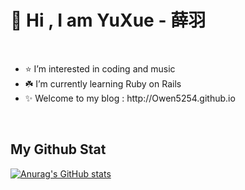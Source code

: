 <h1>👋 Hi , I am YuXue - 薛羽 </h1>
<br>
<ul>
  <li> ⭐️ I’m interested in coding and music</li>
  <li> ☘️ I’m currently learning Ruby on Rails</li>
  <li> ✨ Welcome to my blog : http://Owen5254.github.io </li>
</ul>
<br>
<h2> My Github Stat </h2>

[![Anurag's GitHub stats](https://github-readme-stats.vercel.app/api?username=Owen5254)](https://github.com/anuraghazra/github-readme-stats)



